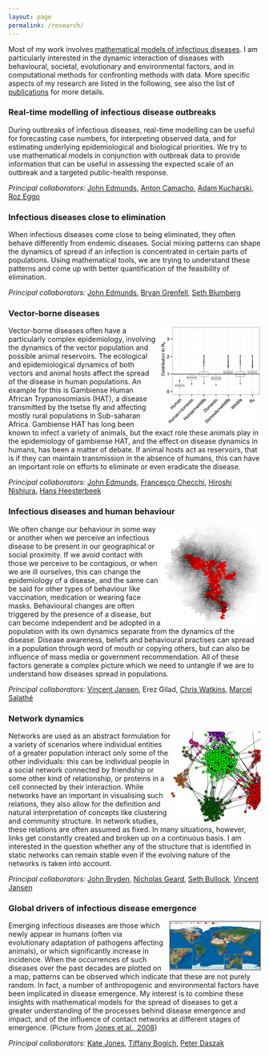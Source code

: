 ```yaml
---
layout: page
permalink: /research/
---
```


<p>Most of my work involves  <a href="http://en.wikipedia.org/wiki/Mathematical_modelling_of_infectious_disease" title="mathematical models of infectious diseases">
mathematical models of infectious diseases</a>. I am particularly
interested in the dynamic interaction of diseases with behavioural,
societal, evolutionary and environmental factors, and in computational methods for confronting methods with data. More specific
aspects of my research are listed in the following, see also the
	    list of <a href="publications.html" title="publications">publications</a> for more details.
</p>
<h3>Real-time modelling of infectious disease outbreaks</h3>
During outbreaks of infectious diseases, real-time
modelling can be useful for forecasting case numbers, for
interpreting observed data, and for estimating underlying
epidemiological and biological priorities. We try to use
mathematical models in conjunction with outbreak data to
provide information that can be useful in assessing the
expected scale of an outbreak and a targeted public-health
response.
<p><em>Principal collaborators:</em> 
<a href="http://www.lshtm.ac.uk/people/edmunds.john" title="John Edmunds">John Edmunds</a>, 
<a href="http://www.lshtm.ac.uk/people/camacho.anton" title="Anton Camacho">Anton Camacho</a>, 
<a href="http://www.lshtm.ac.uk/people/kucharski.adam" title="Adam Kucharski">Adam Kucharski</a>, 
<a href="http://www.lshtm.ac.uk/people/eggo.rosalind" title="Roz Eggo">Roz Eggo</a>
</p>
<h3>Infectious diseases close to elimination</h3>
When infectious diseases come close to being
eliminated, they often behave differently from endemic
diseases. Social mixing patterns can shape the dynamics of
spread if an infection is concentrated in certain parts of
populations. Using mathematical tools, we are trying to
understand these patterns and come up with better
quantification of the feasibility of elimination.
<p><em>Principal collaborators:</em> 
<a href="http://www.lshtm.ac.uk/people/edmunds.john" title="John Edmunds">John Edmunds</a>, 
<a href="http://www.princeton.edu/eeb/people/display_person.xml?netid=grenfell" title="Bryan Grenfell">Bryan Grenfell</a>,
<a href="http://profiles.ucsf.edu/seth.blumberg" title="Seth Blumberg">Seth Blumberg</a>
</p>
<h3>Vector-borne diseases</h3>
<img style="float:right;margin-left:10px" src="/images/contributions.png">
<p>Vector-borne diseases often have a particularly complex
epidemiology, involving the dynamics of the vector population and
possible animal reservoirs. The ecological and
epidemiological dynamics of both vectors and animal
hosts affect the spread of the disease in human
populations. An example for this is Gambiense Human African
Trypanosomiasis (HAT), a disease transmitted by the tsetse fly and
affecting mostly rural populations in Sub-saharan
Africa. Gambiense HAT has long been known to infect a
variety of
animals, but the exact role these animals play in the
epidemiology of gambiense HAT, and the effect on
disease dynamics in humans, has been a matter of
debate. If animal hosts act as reservoirs, that 
is if they can maintain transmission in the absence of
humans, this can have an important role on efforts to
eliminate or even eradicate the disease.</p>
<p><em>Principal collaborators:</em> 
<a href="http://www.lshtm.ac.uk/people/edmunds.john" title="John Edmunds">John Edmunds</a>, 
<a href="http://www.lshtm.ac.uk/people/checchi.francesco" title="Francesco Checchi">Francesco Checchi</a>,
<a href="http://plaza.umin.ac.jp/%7Einfepi/hnishiura.htm" title="Hiroshi Nishiusa">Hiroshi Nishiura</a>,
<a href="http://www.onderzoekinformatie.nl/en/oi/nod/onderzoeker/PRS1243308/" title="Hans Heesterbeek">Hans Heesterbeek</a>
</p>
<h3>Infectious diseases and human behaviour</h3>
<img style="float:right" src="/images/sim_snapshot.png">
<p>We often change our behaviour in some way or another when we
perceive an infectious disease to be present in our geographical
or social proximity. If we avoid contact with those we perceive to
be contagious, or when we are ill ourselves, this can change the
epidemiology of a disease, and the same can be said for other
types of behaviour like vaccination, medication or wearing face
masks. Behavioural changes are often triggered by the presence of a
disease, but can become independent and be adopted in a population
with its own dynamics separate from the dynamics of the
disease. Disease awareness, beliefs and behavioural practises can
spread in a population through word of mouth or copying others, but
can also be influence of mass media or government
recommendation. All of these factors generate a complex picture
which we need to untangle if we are to understand how diseases
spread in populations. </p>
<p><em>Principal collaborators:</em> 
<a href="http://mathbio.bl.rhul.ac.uk/People/vincent" title="Vincent Jansen">Vincent Jansen</a>, 
Erez Gilad,
<a href="http://www.cs.rhul.ac.uk/People/staff/watkins.html" title="Chris Watkins">Chris Watkins</a>, 
<a href="http://www.salathegroup.com/" title="Marcel Salathé">Marcel Salathé</a>
</p>
<h3>Network dynamics</h3>
<img style="float:right" src="/images/dynamic_networks.png">
<p>Networks are used as an abstract formulation for a variety of
scenarios where individual entities of a greater population
interact only some of the other individuals: this can be
individual people in a social network connected by  
friendship or some other kind of relationship, or proteins in a
cell connected by their interaction. While networks have an
important in visualising such relations, they also allow for the
definition and natural interpretation of concepts like clustering
and community structure. In network studies, these relations are
often assumed as fixed. In many situations, however, links get
constantly created and broken up on a continuous basis. I am
interested in the question whether any of the structure that is
identified in static networks can remain stable even if the
evolving nature of the networks is taken into account.</p>
<p><em>Principal collaborators:</em> 
<a href="http://mathbio.bl.rhul.ac.uk/People/john" title="John Bryden">John Bryden</a>, 
<a href="http://www.ecs.soton.ac.uk/people/nlg" title="Nicholas Geard">Nicholas Geard</a>, 
<a href="http://www.ecs.soton.ac.uk/people/sgb" title="Seth Bullock">Seth Bullock</a>, 
<a href="http://mathbio.bl.rhul.ac.uk/People/vincent" title="Vincent Jansen">Vincent Jansen</a>
</p>
<h3>Global drivers of infectious disease emergence</h3>
<img style="float:right;border:1px solid #333333;margin-left:10px" src="/images/global-eids.png">
<p>Emerging infectious diseases are those which newly appear in humans
(often via evolutionary adaptation of pathogens affecting animals), or which
significantly increase in incidence. When the occurrences of such
diseases over the past decades are plotted on a map, patterns can be observed
which indicate that these are not purely random. In fact, a number of
anthropogenic and environmental factors have been implicated in
disease emergence. My interest is to combine these insights with
mathematical models for the spread of diseases to get a greater
understanding of the processes behind disease emergence and
impact, and of the influence of contact networks at different
stages of emergence.
(Picture
from <a href="/web/20150223212231/http://www.nature.com/nature/journal/v451/n7181/abs/nature06536.html" title="Jones et al., 2008">Jones
et al., 2008</a>)
</p>
<p><em>Principal collaborators:</em>
<a href="/web/20150223212231/http://www.zsl.org/science/ioz-staff-students/jones,1087,AR.html" title="Kate Jones">Kate Jones</a>,
<a href="/web/20150223212231/http://www.ecohealthalliance.org/about/experts/27-bogich" title="Tiffany Bogich">Tiffany Bogich</a>,
<a href="/web/20150223212231/http://www.ecohealthalliance.org/about/experts/9-daszak" title="Peter Daszak">Peter Daszak</a>
</p>

